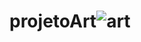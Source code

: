 # projetoArt![art](https://user-images.githubusercontent.com/68164659/183682631-4c28883f-22d6-4004-a450-6dfd618fc764.png)
